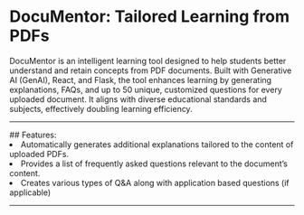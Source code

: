 # DocuMentor: Tailored Learning from PDFs 

DocuMentor is an intelligent learning tool designed to help students better understand and retain concepts from PDF documents. Built with Generative AI (GenAI), React, and Flask, the tool enhances learning by generating explanations, FAQs, and up to 50 unique, customized questions for every uploaded document. It aligns with diverse educational standards and subjects, effectively doubling learning efficiency.

<hr></hr>
## Features:
<li>Automatically generates additional explanations tailored to the content of uploaded PDFs.
<li> Provides a list of frequently asked questions relevant to the document’s content.
<li> Creates various types of Q&A along with application based questions (if applicable)

<hr></hr>

